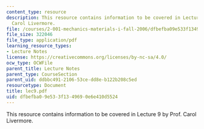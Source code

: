 ```yaml
---
content_type: resource
description: This resource contains information to be covered in Lecture 9 by Prof.
  Carol Livermore.
file: /courses/2-001-mechanics-materials-i-fall-2006/dfbefba09e533f1349690e6e410d5524_lec9.pdf
file_size: 322046
file_type: application/pdf
learning_resource_types:
- Lecture Notes
license: https://creativecommons.org/licenses/by-nc-sa/4.0/
ocw_type: OCWFile
parent_title: Lecture Notes
parent_type: CourseSection
parent_uid: ddbbc491-2106-53ce-dd8e-b122b208c5ed
resourcetype: Document
title: lec9.pdf
uid: dfbefba0-9e53-3f13-4969-0e6e410d5524
---
```

This resource contains information to be covered in Lecture 9 by Prof. Carol Livermore.